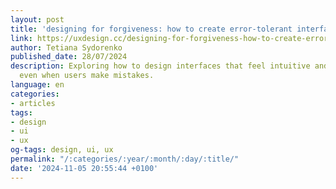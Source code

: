 ```yaml
---
layout: post
title: 'designing for forgiveness: how to create error-tolerant interfaces'
link: https://uxdesign.cc/designing-for-forgiveness-how-to-create-error-tolerant-interfaces-af9146c8072b
author: Tetiana Sydorenko
published_date: 28/07/2024
description: Exploring how to design interfaces that feel intuitive and forgiving,
  even when users make mistakes.
language: en
categories:
- articles
tags:
- design
- ui
- ux
og-tags: design, ui, ux
permalink: "/:categories/:year/:month/:day/:title/"
date: '2024-11-05 20:55:44 +0100'
---
```


